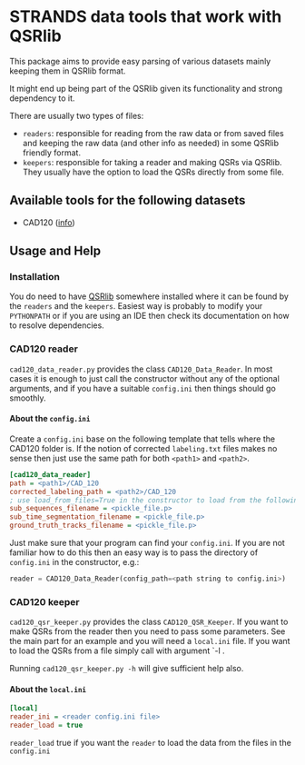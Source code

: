 # STRANDS data tools that work with QSRlib

This package aims to provide easy parsing of various datasets mainly keeping
them in QSRlib format.

It might end up being part of the QSRlib given its functionality and strong
dependency to it.

There are usually two types of files:
* `readers`: responsible for reading from the raw data or from saved files
and keeping the raw data (and other info as needed) in some QSRlib
friendly format.
* `keepers`: responsible for taking a reader and making QSRs via QSRlib.
They usually have the option to load the QSRs directly from some file.

## Available tools for the following datasets
* CAD120 ([info](http://pr.cs.cornell.edu/humanactivities/data.php))

## Usage and Help
### Installation
You do need to have
[QSRlib](https://github.com/strands-project/strands_qsr_lib) somewhere installed
where it can be found by the `readers` and the `keepers`. Easiest way is probably to 
modify your `PYTHONPATH` or if you are using an IDE then check its documentation
on how to resolve dependencies.


### CAD120 reader
`cad120_data_reader.py` provides the class `CAD120_Data_Reader`. In most cases
it is enough to just call the constructor without any of the optional arguments,
and if you have a suitable `config.ini` then things should go smoothly.

#### About the `config.ini`
Create a `config.ini` base on the following template that tells where the CAD120
folder is. If the notion of corrected `labeling.txt` files makes no sense then
just use the same path for both `<path1>` and `<path2>`.
``` ini
[cad120_data_reader]
path = <path1>/CAD_120
corrected_labeling_path = <path2>/CAD_120
; use load_from_files=True in the constructor to load from the following files
sub_sequences_filename = <pickle_file.p>
sub_time_segmentation_filename = <pickle_file.p>
ground_truth_tracks_filename = <pickle_file.p>
```

Just make sure that your program can find your `config.ini`. If you are not 
familiar how to do this then an easy way is to pass the directory of
`config.ini` in the constructor, e.g.:
``` python
reader = CAD120_Data_Reader(config_path=<path string to config.ini>)
```

### CAD120 keeper
`cad120_qsr_keeper.py` provides the class `CAD120_QSR_Keeper`. If you want to make
QSRs from the reader then you need to pass some parameters. See the main part for
an example and you will need a `local.ini` file. If you want to load the QSRs from
a file simply call with argument `-l <filename>.

Running `cad120_qsr_keeper.py -h` will give sufficient help also.

#### About the `local.ini`
``` ini
[local]
reader_ini = <reader config.ini file>
reader_load = true
```
`reader_load` true if you want the `reader` to load the data from the files in
the `config.ini`
